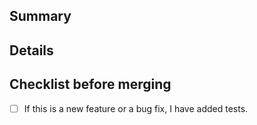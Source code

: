 ## Summary
<!--- Provide a general summary of your changes -->

## Details
<!--- Describe your changes in detail -->

## Checklist before merging
- [ ] If this is a new feature or a bug fix, I have added tests.
